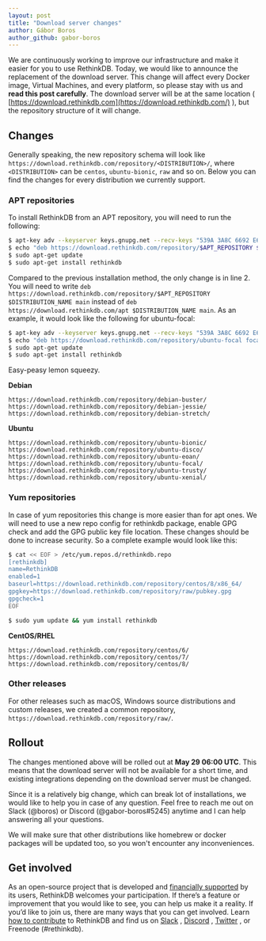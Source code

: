 ```yaml
---
layout: post
title: "Download server changes"
author: Gábor Boros
author_github: gabor-boros
---
```


We are continuously working to improve our infrastructure and make it easier for you to use RethinkDB. Today, we would like to announce the replacement of the download server. This change will affect every Docker image, Virtual Machines, and every platform, so please stay with us and **read this post carefully**. The download server will be at the same location ( [https://download.rethinkdb.com](https://download.rethinkdb.com/) ), but the repository structure of it will change.

## Changes

Generally speaking, the new repository schema will look like `https://download.rethinkdb.com/repository/<DISTRIBUTION>/`, where `<DISTRIBUTION>` can be `centos`, `ubuntu-bionic`, `raw` and so on. Below you can find the changes for every distribution we currently support.

<!--more-->

### APT repositories

To install RethinkDB from an APT repository, you will need to run the following:

```bash
$ apt-key adv --keyserver keys.gnupg.net --recv-keys "539A 3A8C 6692 E6E3 F69B 3FE8 1D85 E93F 801B B43F"
$ echo "deb https://download.rethinkdb.com/repository/$APT_REPOSITORY $DISTRIBUTION_NAME main" > /etc/apt/sources.list.d/rethinkdb.list
$ sudo apt-get update
$ sudo apt-get install rethinkdb
```

Compared to the previous installation method, the only change is in line 2. You will need to write `deb https://download.rethinkdb.com/repository/$APT_REPOSITORY $DISTRIBUTION_NAME main` instead of `deb https://download.rethinkdb.com/apt $DISTRIBUTION_NAME main`. 
As an example, it would look like the following for ubuntu-focal:

```bash
$ apt-key adv --keyserver keys.gnupg.net --recv-keys "539A 3A8C 6692 E6E3 F69B 3FE8 1D85 E93F 801B B43F"
$ echo "deb https://download.rethinkdb.com/repository/ubuntu-focal focal main" > /etc/apt/sources.list.d/rethinkdb.list
$ sudo apt-get update
$ sudo apt-get install rethinkdb
```

Easy-peasy lemon squeezy.

**Debian**

```
https://download.rethinkdb.com/repository/debian-buster/
https://download.rethinkdb.com/repository/debian-jessie/
https://download.rethinkdb.com/repository/debian-stretch/
```

**Ubuntu**

```
https://download.rethinkdb.com/repository/ubuntu-bionic/
https://download.rethinkdb.com/repository/ubuntu-disco/
https://download.rethinkdb.com/repository/ubuntu-eoan/
https://download.rethinkdb.com/repository/ubuntu-focal/
https://download.rethinkdb.com/repository/ubuntu-trusty/
https://download.rethinkdb.com/repository/ubuntu-xenial/
```

### Yum repositories

In case of yum repositories this change is more easier than for apt ones. We will need to use a new repo config for rethinkdb package, enable GPG check and add the GPG public key file location. These changes should be done to increase security.
So a complete example would look like this:

```bash
$ cat << EOF > /etc/yum.repos.d/rethinkdb.repo
[rethinkdb]
name=RethinkDB
enabled=1
baseurl=https://download.rethinkdb.com/repository/centos/8/x86_64/
gpgkey=https://download.rethinkdb.com/repository/raw/pubkey.gpg
gpgcheck=1
EOF

$ sudo yum update && yum install rethinkdb
```

**CentOS/RHEL**

```
https://download.rethinkdb.com/repository/centos/6/
https://download.rethinkdb.com/repository/centos/7/
https://download.rethinkdb.com/repository/centos/8/

```

### Other releases

For other releases such as macOS, Windows source distributions and custom releases, we created a common repository, `https://download.rethinkdb.com/repository/raw/`.

## Rollout

The changes mentioned above will be rolled out at **May 29 06:00 UTC**. This means that the download server will not be available for a short time, and existing integrations depending on the download server must be changed.

Since it is a relatively big change, which can break lot of installations, we would like to help you in case of any question. Feel free to reach me out on Slack (@boros) or Discord (@gabor-boros#5245) anytime and I can help answering all your questions.

We will make sure that other distributions like homebrew or docker packages will be updated too, so you won't encounter any inconveniences.

## Get involved

As an open-source project that is developed and  [financially supported](https://funding.communitybridge.org/projects/rethinkdb)  by its users, RethinkDB welcomes your participation. If there’s a feature or improvement that you would like to see, you can help us make it a reality. If you’d like to join us, there are many ways that you can get involved.
Learn  [how to contribute](https://rethinkdb.com/contribute)  to RethinkDB and find us on  [Slack](http://slack.rethinkdb.com/) ,  [Discord](http://discord.rethinkdb.com/) ,  [Twitter](https://twitter.com/rethinkdb) , or Freenode (#rethinkdb).
